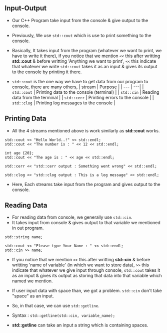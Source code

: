 ## Input-Output

 * Our C++ Program take input from the console & give output to the console.

 * Previously, We use `std::cout` which is use to print something to the console.
 * Basically, It takes input from the program (whatever we want to print, we have to write it there), if you notice that we mention `<<` this after writting **std::cout** & before writting 'Anything we want to print', `<<` this indicate that whatever we write `std::cout` takes it as an input & gives its output to the console by printing it there.
 * `std::cout` is the one way we have to get data from our program to console, there are many others,
| stream | Purpose |
| --- | ---|
| `std::cout` | Printing data to the console (terminal) |
| `std::cin` | Reading data from the terminal |
| `std::cerr` | Printing errors to the console |
| `std::clog` | Printing log messages to the console |

## Printing Data

 * All the 4 streams mentioned above is work similarly as **std::cout** works.
 ```
 std::cout << "Hello World..!" << std::endl;
 std::cout << "The number is : " << 12 << std::endl;

 int age {20};
 std::cout << "The age is : " << age << std::endl;

 std::cerr << "std::cerr output : Something went wrong" << std::endl;

 std::clog << "std::clog output : This is a log message" << std::endl;
 ```
 * Here, Each streams take input from the program and gives output to the console.

## Reading Data 

 * For reading data from console, we generally use `std::cin`.
 * It takes input from console & gives output to that variable we mentioned in out program.
 ```
 std::string name;

 std::cout << "Please type Your Name : " << std::endl;
 std::cin >> name;
 ```
 * If you notice that we mention `>>` this after writting **std::cin** & before writting 'name of variable' (in which we want to store data), `>>` this indicate that whatever we give input through console, `std::cout` takes it as an input & gives its output as storing that data into that variable which named we mention.

 * If user input data with space than, we got a problem. `std::cin` don't take "space" as an input.
 * So, in that case, we can use `std::getline`.
 * Syntax : `std::getline(std::cin, variable_name);`
 * **std::getline** can take an input a string which is containing spaces.